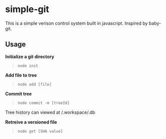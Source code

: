 # simple-git
This is a simple verison control system built in javascript. Inspired by baby-git.

## Usage

**Initialize a git directory**

>`node init`

**Add file to tree**
>`node add [file]`

**Commit tree**
>`node commit -m [treeId]`

Tree history can viewed at /.workspace/.db

**Retreive a versioned file**
>`node get [SHA value]`